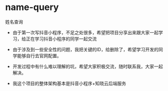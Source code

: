 # name-query
姓名查询

* 由于第一次写抖音小程序，不足之处很多，希望把项目分享出来跟大家一起学习，给正在学习抖音小程序的同学一起交流

* 由于涉及到一些安全性的问题，我把关键的ID，给删除了，希望学习开发的同学能够自行去官网配置。

* 开发过程中有什么难以理解的坑，希望大家积极交流，随时联系我，大家一起解决。

* 我这个项目的整体架构基本是抖音小程序+知晓云后端服务
